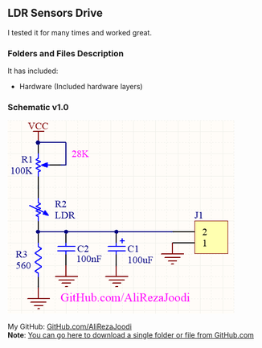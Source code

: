 ## LDR Sensors Drive
I tested it for many times and worked great.

### Folders and Files Description
It has included:
- Hardware (Included hardware layers)

### Schematic v1.0
![](Hardware/v1.0.png)

My GitHub: [GitHub.com/AliRezaJoodi](https://github.com/AliRezaJoodi)  
**Note**: [You can go here to download a single folder or file from GitHub.com](https://minhaskamal.github.io/DownGit/#/home)
